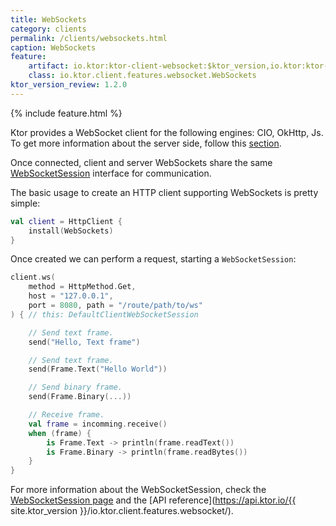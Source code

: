 ```yaml
---
title: WebSockets
category: clients
permalink: /clients/websockets.html
caption: WebSockets
feature:
    artifact: io.ktor:ktor-client-websocket:$ktor_version,io.ktor:ktor-client-cio:$ktor_version,io.ktor:ktor-client-js:$ktor_version,io.ktor:ktor-client-okhttp:$ktor_version
    class: io.ktor.client.features.websocket.WebSockets
ktor_version_review: 1.2.0
---
```


{% include feature.html %}

Ktor provides a WebSocket client for the following engines: CIO, OkHttp, Js. To get more information about the server side, follow this [section](/servers/features/websockets.html).

Once connected, client and server WebSockets share the same [WebSocketSession](/servers/features/websockets.html#WebSocketSession)
interface for communication.

The basic usage to create an HTTP client supporting WebSockets is pretty simple:

```kotlin
val client = HttpClient {
    install(WebSockets)
}
```

Once created we can perform a request, starting a `WebSocketSession`:

```kotlin
client.ws(
    method = HttpMethod.Get,
    host = "127.0.0.1",
    port = 8080, path = "/route/path/to/ws"
) { // this: DefaultClientWebSocketSession

    // Send text frame.
    send("Hello, Text frame")

    // Send text frame.
    send(Frame.Text("Hello World"))

    // Send binary frame.
    send(Frame.Binary(...))

    // Receive frame.
    val frame = incomming.receive()
    when (frame) {
        is Frame.Text -> println(frame.readText())
        is Frame.Binary -> println(frame.readBytes())
    }
}
```

For more information about the WebSocketSession, check the [WebSocketSession page](/servers/features/websockets.html#WebSocketSession) and the [API reference](https://api.ktor.io/{{ site.ktor_version }}/io.ktor.client.features.websocket/).
